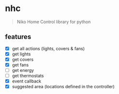 # nhc
> Niko Home Control library for python

## features
- [x] get all actions (lights, covers & fans)
- [x] get lights
- [x] get covers
- [x] get fans
- [ ] get energy
- [ ] get thermostats
- [x] event callback
- [x] suggested area (locations defined in the controller)
